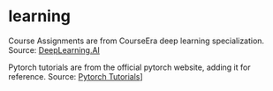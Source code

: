 # learning


Course Assignments are from CourseEra deep learning specialization. 
Source: [DeepLearning.AI](https://www.deeplearning.ai/)


Pytorch tutorials are from the official pytorch website, adding it for reference. 
Source: [Pytorch Tutorials](https://pytorch.org/tutorials/beginner/introyt.html)]
